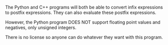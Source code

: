 The Python and C++ programs will both be able to convert infix expressions to postfix expressions. They can also evaluate these postfix expressions.

However, the Python program DOES NOT support floating point values and negatives, only unsigned integers.

There is no license so anyone can do whatever they want with this program.

